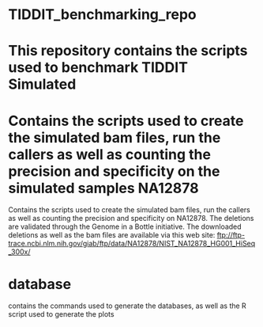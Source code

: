 # TIDDIT_benchmarking_repo
This repository contains the scripts used to benchmark TIDDIT
Simulated
=========
Contains the scripts used to create the simulated bam files, run the callers as well as counting the precision and specificity on the simulated samples
NA12878
=========
Contains the scripts used to create the simulated bam files, run the callers as well as counting the precision and specificity on NA12878. The deletions are validated through the Genome in a Bottle initiative. The downloaded deletions as well as the bam files are available via this web site:
ftp://ftp-trace.ncbi.nlm.nih.gov/giab/ftp/data/NA12878/NIST_NA12878_HG001_HiSeq_300x/

database
=========
contains the commands used to generate the databases, as well as the R script used to generate the plots
